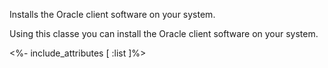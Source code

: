 Installs the Oracle client software on your system.

Using this classe you can install the Oracle client software on your system.

<%- include_attributes [
  :list
]%>
